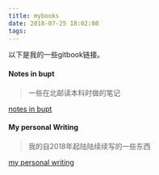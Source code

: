 ```yaml
---
title: mybooks
date: 2018-07-25 18:02:08
tags:
---
```


以下是我的一些gitbook链接。   

#### Notes in bupt  

>  一些在北邮读本科时做的笔记   

[notes in bupt](sue1016.github.io/notes-in-BUPT-SSE)   

#### My personal Writing  

> 我的自2018年起陆陆续续写的一些东西    
   
[my personal writing](sue1016/github.io/i-have-to-say)  


